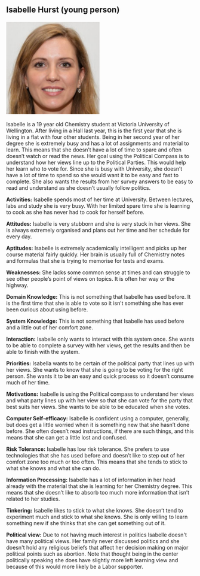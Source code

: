 ## Isabelle Hurst (young person)

<img src='./Isabella.PNG' alt="Isabella.png" 
width=250 height=250>

Isabelle is a 19 year old Chemistry student at Victoria University of Wellington. After living in a Hall last year,
this is the first year that she is living in a flat with four other students. Being in her second year of her degree
she is extremely busy and has a lot of assignments and material to learn. This means that she doesn’t have a lot of
time to spare and often doesn’t watch or read the news. Her goal using the Political Compass is to understand how her
views line up to the Political Parties. This would help her learn who to vote for. Since she is busy with University, 
she doesn’t have a lot of time to spend so she would want it to be easy and fast to complete. She also wants the results
from her survey answers to be easy to read and understand as she doesn’t usually follow politics.


**Activities:** Isabelle spends most of her time at University. Between lectures, labs and study she is very busy. With her 
limited spare time she is learning to cook as she has never had to cook for herself before.

**Attitudes:** Isabelle is very stubborn and she is very stuck in her views. She is always extremely organised and plans 
out her time and her schedule for every day.

**Aptitudes:** Isabelle is extremely academically intelligent and picks up her course material fairly quickly. Her brain is 
usually full of Chemistry notes and formulas that she is trying to memorise for tests and exams.


**Weaknesses:** She lacks some common sense at times and can struggle to see other people’s point of views on topics. It is
often her way or the highway.

**Domain Knowledge:** This is not something that Isabelle has used before. It is the first time that she is able to vote so it
isn’t something she has ever been curious about using before.

**System Knowledge:** This is not something that Isabelle has used before and a little out of her comfort zone.

**Interaction:** Isabelle only wants to interact with this system once. She wants to be able to complete a survey with her views,
get the results and then be able to finish with the system.

**Priorities:** Isabella wants to be certain of the political party that lines up with her views. She wants to know that she is going
to be voting for the right person. She wants it to be an easy and quick process so it doesn’t consume much of her time.

**Motivations:** Isabelle is using the Political compass to understand her views and what party lines up with her view so that she can
vote for the party that best suits her views. She wants to be able to be educated when she votes.

**Computer Self-efficacy:** Isabelle is confident using a computer, generally, but does get a little worried when it is something new that
she hasn’t done before. She often doesn’t read instructions, if there are such things, and this means that she can get a little lost and confused.

**Risk Tolerance:** Isabelle has low risk tolerance. She prefers to use technologies that she has used before and doesn’t like to step out of her
comfort zone too much or too often. This means that she tends to stick to what she knows and what she can do.

**Information Processing:** Isabelle has a lot of information in her head already with the material that she is learning for her Chemistry degree.
This means that she doesn’t like to absorb too much more information that isn’t related to her studies.

**Tinkering:** Isabelle likes to stick to what she knows. She doesn’t tend to experiment much and stick to what she knows. She is only willing 
to learn something new if she thinks that she can get something out of it.

**Political view:** Due to not having much interest in politics Isabelle doesn't have many political views. Her family never discussed politics 
and she doesn't hold any religious beliefs that affect her decision making on major political points  such as abortion. Note that thought being 
in the center politically speaking she does have slightly more left learning view and because of this would more likely be a Labor supporter. 







